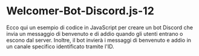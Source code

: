 # Welcomer-Bot-Discord.js-12
Ecco qui un esempio di codice in JavaScript per creare un bot Discord che invia un messaggio di benvenuto e di addio quando gli utenti entrano o escono dal server. Inoltre, il bot invierà i messaggi di benvenuto e addio in un canale specifico identificato tramite l'ID.
